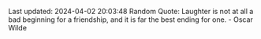 Last updated: 2024-04-02 20:03:48
Random Quote: Laughter is not at all a bad beginning for a friendship, and it is far the best ending for one. - Oscar Wilde